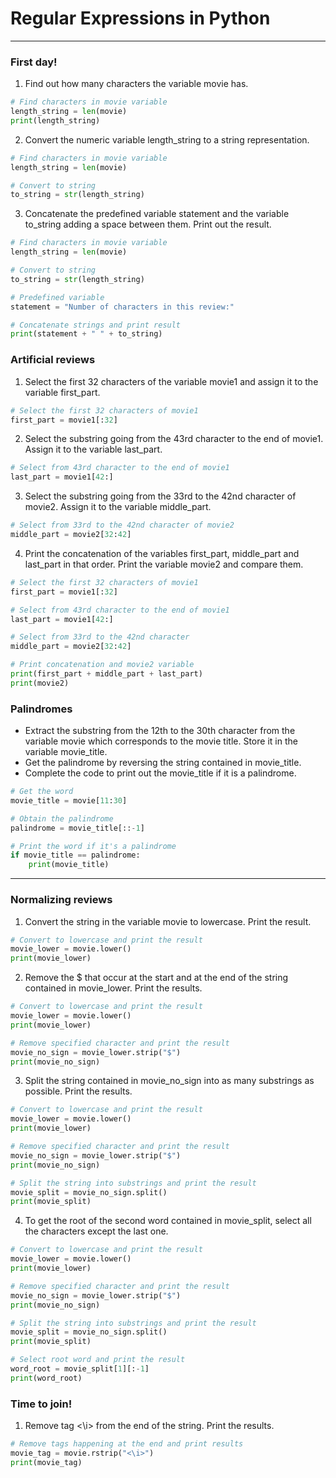 # Regular Expressions in Python
---
### First day!
1. Find out how many characters the variable movie has.
```python
# Find characters in movie variable
length_string = len(movie)
print(length_string)
```
2. Convert the numeric variable length_string to a string representation.
```python
# Find characters in movie variable
length_string = len(movie)

# Convert to string
to_string = str(length_string)
```
3. Concatenate the predefined variable statement and the variable to_string adding a space between them. Print out the result.
```python
# Find characters in movie variable
length_string = len(movie)

# Convert to string
to_string = str(length_string)

# Predefined variable
statement = "Number of characters in this review:"

# Concatenate strings and print result
print(statement + " " + to_string)
```
### Artificial reviews
1. Select the first 32 characters of the variable movie1 and assign it to the variable first_part.
```python
# Select the first 32 characters of movie1
first_part = movie1[:32]
```
2. Select the substring going from the 43rd character to the end of movie1. Assign it to the variable last_part.
```python
# Select from 43rd character to the end of movie1
last_part = movie1[42:]
```
3. Select the substring going from the 33rd to the 42nd character of movie2. Assign it to the variable middle_part.
```python
# Select from 33rd to the 42nd character of movie2
middle_part = movie2[32:42]
```
4. Print the concatenation of the variables first_part, middle_part and last_part in that order. Print the variable movie2 and compare them.
```python
# Select the first 32 characters of movie1
first_part = movie1[:32]

# Select from 43rd character to the end of movie1
last_part = movie1[42:]

# Select from 33rd to the 42nd character
middle_part = movie2[32:42]

# Print concatenation and movie2 variable
print(first_part + middle_part + last_part) 
print(movie2)
```
### Palindromes
* Extract the substring from the 12th to the 30th character from the variable movie which corresponds to the movie title. Store it in the variable movie_title.
* Get the palindrome by reversing the string contained in movie_title.
* Complete the code to print out the movie_title if it is a palindrome.
```Python
# Get the word
movie_title = movie[11:30]

# Obtain the palindrome
palindrome = movie_title[::-1]

# Print the word if it's a palindrome
if movie_title == palindrome:
	print(movie_title)
```
---
### Normalizing reviews
1. Convert the string in the variable movie to lowercase. Print the result.
```python
# Convert to lowercase and print the result
movie_lower = movie.lower()
print(movie_lower)
```
2. Remove the $ that occur at the start and at the end of the string contained in movie_lower. Print the results.
```python
# Convert to lowercase and print the result
movie_lower = movie.lower()
print(movie_lower)

# Remove specified character and print the result
movie_no_sign = movie_lower.strip("$")
print(movie_no_sign)
```
3. Split the string contained in movie_no_sign into as many substrings as possible. Print the results.
```python
# Convert to lowercase and print the result
movie_lower = movie.lower()
print(movie_lower)

# Remove specified character and print the result
movie_no_sign = movie_lower.strip("$")
print(movie_no_sign)

# Split the string into substrings and print the result
movie_split = movie_no_sign.split()
print(movie_split)
```
4. To get the root of the second word contained in movie_split, select all the characters except the last one.
```python
# Convert to lowercase and print the result
movie_lower = movie.lower()
print(movie_lower)

# Remove specified character and print the result
movie_no_sign = movie_lower.strip("$")
print(movie_no_sign)

# Split the string into substrings and print the result
movie_split = movie_no_sign.split()
print(movie_split)

# Select root word and print the result
word_root = movie_split[1][:-1]
print(word_root)
```
### Time to join!
1. Remove tag <\i> from the end of the string. Print the results.
```python
# Remove tags happening at the end and print results
movie_tag = movie.rstrip("<\i>")
print(movie_tag)
```
